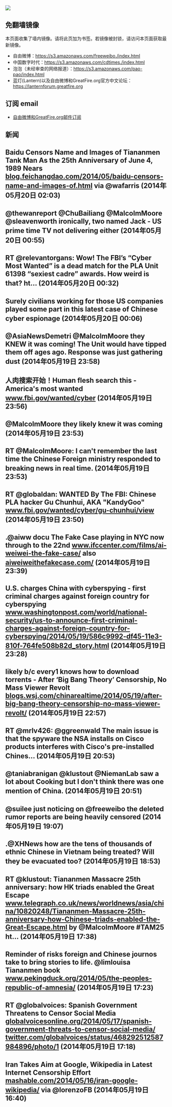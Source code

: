 <img src="https://raw.githubusercontent.com/greatfire/z/master/logos.gif" />

## 免翻墙镜像
本页面收集了墙内镜像。请将此页加为书签。若镜像被封锁，请访问本页面获取最新镜像。
* 自由微博：https://s3.amazonaws.com/freeweibo./index.html
* 中国数字时代：https://s3.amazonaws.com/cdtimes./index.html
* 泡泡（未经审查的网络报道）：https://s3.amazonaws.com/pao-pao/index.html
* 蓝灯(Lantern)以及自由微博和GreatFire.org官方中文论坛：https://lanternforum.greatfire.org

## 订阅 email
* <a href="https://greatfire.us7.list-manage.com/subscribe?u=854fca58782082e0cbdf204a0&id=c78949b93c">自由微博和GreatFire.org邮件订阅</a>
		
## 新闻
Baidu Censors Name and Images of Tiananmen Tank Man As the 25th Anniversary of June 4, 1989 Nears <a href="http://blog.feichangdao.com/2014/05/baidu-censors-name-and-images-of.html">blog.feichangdao.com/2014/05/baidu-censors-name-and-images-of.html</a> via @wafarris (2014年05月20日 02:03)
 ---
@thewanreport @ChuBailiang @MalcolmMoore @sleavenworth ironically, two named Jack - US prime time TV not delivering either (2014年05月20日 00:55)
 ---
RT @relevantorgans: Wow! The FBI’s “Cyber Most Wanted” is a dead match for the PLA Unit 61398 “sexiest cadre” awards. How weird is that? ht… (2014年05月20日 00:32)
 ---
Surely civilians working for those US companies played some part in this latest case of Chinese cyber espionage (2014年05月20日 00:06)
 ---
@AsiaNewsDemetri @MalcolmMoore they KNEW it was coming! The Unit would have tipped them off ages ago. Response was just gathering dust (2014年05月19日 23:58)
 ---
人肉搜索开始！Human flesh search this - America's most wanted  <a href="http://www.fbi.gov/wanted/cyber">www.fbi.gov/wanted/cyber</a> (2014年05月19日 23:56)
 ---
@MalcolmMoore they likely knew it was coming (2014年05月19日 23:53)
 ---
RT @MalcolmMoore: I can't remember the last time the Chinese Foreign ministry responded to breaking news in real time. (2014年05月19日 23:53)
 ---
RT @globaldan: WANTED By The FBI: Chinese PLA hacker Gu Chunhui, AKA "KandyGoo" <a href="http://www.fbi.gov/wanted/cyber/gu-chunhui/view">www.fbi.gov/wanted/cyber/gu-chunhui/view</a> (2014年05月19日 23:50)
 ---
.@aiww docu The Fake Case playing in NYC now through to the 22nd <a href="http://www.ifccenter.com/films/ai-weiwei-the-fake-case/">www.ifccenter.com/films/ai-weiwei-the-fake-case/</a> also <a href="http://aiweiweithefakecase.com/">aiweiweithefakecase.com/</a> (2014年05月19日 23:39)
 ---
U.S. charges China with cyberspying - first criminal charges against foreign country for cyberspying <a href="http://www.washingtonpost.com/world/national-security/us-to-announce-first-criminal-charges-against-foreign-country-for-cyberspying/2014/05/19/586c9992-df45-11e3-810f-764fe508b82d_story.html">www.washingtonpost.com/world/national-security/us-to-announce-first-criminal-charges-against-foreign-country-for-cyberspying/2014/05/19/586c9992-df45-11e3-810f-764fe508b82d_story.html</a> (2014年05月19日 23:28)
 ---
likely b/c every1 knows how to download torrents - After ‘Big Bang Theory’ Censorship, No Mass Viewer Revolt <a href="http://blogs.wsj.com/chinarealtime/2014/05/19/after-big-bang-theory-censorship-no-mass-viewer-revolt/?mg=blogs-wsj&url=http%253A%252F%252Fblogs.wsj.com%252Fchinarealtime%252F2014%252F05%252F19%252Fafter-big-bang-theory-censorship-no-mass-viewer-revolt&utm_content=buffere7123&utm_medium=social&utm_source=twitter.com&utm_campaign=buffer">blogs.wsj.com/chinarealtime/2014/05/19/after-big-bang-theory-censorship-no-mass-viewer-revolt/</a> (2014年05月19日 22:57)
 ---
RT @mrlv426: @ggreenwald The main issue is that the spyware the NSA installs on Cisco products interferes with Cisco's pre-installed Chines… (2014年05月19日 20:53)
 ---
@taniabranigan @klustout @NiemanLab saw a lot about Cooking but I don't think there was one mention of China. (2014年05月19日 20:51)
 ---
@suilee just noticing on @freeweibo the deleted rumor reports are being heavily censored (2014年05月19日 19:07)
 ---
.@XHNews how are the tens of thousands of ethnic Chinese in Vietnam being treated? Will they be evacuated too? (2014年05月19日 18:53)
 ---
RT @klustout: Tiananmen Massacre 25th anniversary: how HK triads enabled the Great Escape <a href="http://www.telegraph.co.uk/news/worldnews/asia/china/10820248/Tiananmen-Massacre-25th-anniversary-how-Chinese-triads-enabled-the-Great-Escape.html">www.telegraph.co.uk/news/worldnews/asia/china/10820248/Tiananmen-Massacre-25th-anniversary-how-Chinese-triads-enabled-the-Great-Escape.html</a> by @MalcolmMoore #TAM25 ht… (2014年05月19日 17:38)
 ---
Reminder of risks foreign and Chinese journos take to bring stories to life.  @limlouisa Tiananmen book <a href="http://www.pekingduck.org/2014/05/the-peoples-republic-of-amnesia/">www.pekingduck.org/2014/05/the-peoples-republic-of-amnesia/</a> (2014年05月19日 17:23)
 ---
RT @globalvoices: Spanish Government Threatens to Censor Social Media <a href="http://globalvoicesonline.org/2014/05/17/spanish-government-threats-to-censor-social-media/">globalvoicesonline.org/2014/05/17/spanish-government-threats-to-censor-social-media/</a> <a href="https://twitter.com/globalvoices/status/468292512587984896/photo/1">twitter.com/globalvoices/status/468292512587984896/photo/1</a> (2014年05月19日 17:18)
 ---
Iran Takes Aim at Google, Wikipedia in Latest Internet Censorship Effort <a href="http://mashable.com/2014/05/16/iran-google-wikipedia/#:eyJzIjoidCIsImkiOiJfNHg4a3JsN2cwZDhzNXM1eiJ9">mashable.com/2014/05/16/iran-google-wikipedia/</a> via @lorenzoFB (2014年05月19日 16:40)
 ---
